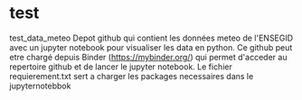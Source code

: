 # test
test_data_meteo
Depot github qui contient les données meteo de l'ENSEGID avec un jupyter notebook pour visualiser les data en python. 
Ce github peut etre chargé depuis Binder (https://mybinder.org/) qui permet d'acceder au repertoire github et de lancer le jupyter notebook.
Le fichier requierement.txt sert a charger les packages necessaires dans le jupyternotebbok
